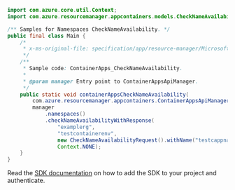 ```java
import com.azure.core.util.Context;
import com.azure.resourcemanager.appcontainers.models.CheckNameAvailabilityRequest;

/** Samples for Namespaces CheckNameAvailability. */
public final class Main {
    /*
     * x-ms-original-file: specification/app/resource-manager/Microsoft.App/stable/2022-03-01/examples/ContainerApps_CheckNameAvailability.json
     */
    /**
     * Sample code: ContainerApps_CheckNameAvailability.
     *
     * @param manager Entry point to ContainerAppsApiManager.
     */
    public static void containerAppsCheckNameAvailability(
        com.azure.resourcemanager.appcontainers.ContainerAppsApiManager manager) {
        manager
            .namespaces()
            .checkNameAvailabilityWithResponse(
                "examplerg",
                "testcontainerenv",
                new CheckNameAvailabilityRequest().withName("testcappname").withType("Microsoft.App/containerApps"),
                Context.NONE);
    }
}
```

Read the [SDK documentation](https://github.com/Azure/azure-sdk-for-java/blob/azure-resourcemanager-appcontainers_1.0.0-beta.3/sdk/appcontainers/azure-resourcemanager-appcontainers/README.md) on how to add the SDK to your project and authenticate.
